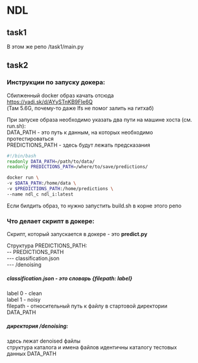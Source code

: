 # NDL
## task1
В этом же репо /task1/main.py
## task2
### Инструкции по запуску докера:
Сбилженный docker образ качать отсюда https://yadi.sk/d/AYySTnKB9FIe6Q  
(Там 5.6G, почему-то даже lfs не помог залить на гитхаб)  

При запуске образа необходимо указать два пути на машине хоста (см. run.sh):  
DATA_PATH - это путь к данным, на которых необходимо протестироваться  
PREDICTIONS_PATH - здесь будут лежать предсказания  
```bash
#!/bin/bash
readonly DATA_PATH=/path/to/data/
readonly PREDICTIONS_PATH=/where/to/save/predictions/

docker run \
-v $DATA_PATH:/home/data \
-v $PREDICTIONS_PATH:/home/predictions \
--name ndl_c ndl_i:latest
```
Если билдить образ, то нужно запустить build.sh в корне этого репо

### Что делает скрипт в докере:
Скрипт, который запускается в докере - это **predict.py**  

Структура PREDICTIONS_PATH:  
 -- PREDICTIONS_PATH  
 --- classification.json  
 --- /denoising  
 
##### classification.json - это словарь {filepath: label}  
label 0 - clean  
label 1 - noisy  
filepath - относительный путь к файлу в стартовой директории DATA_PATH
 
##### директория /denoising:  
здесь лежат denoised файлы  
структура каталога и имена файлов идентичны каталогу тестовых данных DATA_PATH
